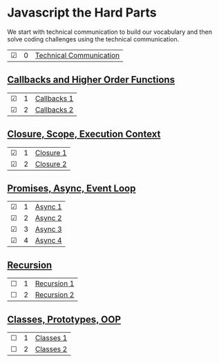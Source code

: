 # Javascript the Hard Parts

We start with technical communication to build our vocabulary and then solve coding challenges using the technical communication. 

|     |       |          |        
| --- | --- | -------- |
| &#9745; | 0 |[Technical Communication](techcomm.js) |

## [Callbacks and Higher Order Functions](https://www.youtube.com/watch?v=PsYxtBkxWUY)
|     |       |          |        
| --- | --- | -------- |
| &#9745; | 1 |[Callbacks 1](./callbacks/1.js) |
| &#9745; | 2 |[Callbacks 2](./callbacks/2.js) |

## [Closure, Scope, Execution Context](https://www.youtube.com/watch?v=ZVXrJ4dnUxM)
|     |       |          |        
| --- | --- | -------- |
| &#9745; | 1 |[Closure 1](./closure/closure1.js) |
| &#9745; | 2 |[Closure 2](./closure/closure2.js) |

## [Promises, Async, Event Loop](https://www.youtube.com/watch?v=ssz-pz_h25E&list=PLWrQZnG8l0E5hMTpzCK8WjP3nJ93jUEyk)
|     |       |          |        
| --- | --- | -------- |
| &#9745; | 1 |[Async 1](./async/async1.js) |
| &#9745; | 2 |[Async 2](./async/async2.js) |
| &#9745; | 3 |[Async 3](./async/async3.js) |
| &#9745; | 4 |[Async 4](./async/async4.js) |

## [Recursion](https://www.youtube.com/watch?v=21-MlQ_irLo&list=PLWrQZnG8l0E59V2YGqIVT-wvlYtse0jqO)
|     |       |          |        
| --- | --- | -------- |
| &#9744; | 1 |[Recursion 1](./recursion/recursion1.js) |
| &#9744; | 2 |[Recursion 2](./recursion/recursion2.js) |

## [Classes, Prototypes, OOP](https://www.youtube.com/watch?v=MSmpf47YaFY)
|     |       |          |        
| --- | --- | -------- |
| &#9744; | 1 |[Classes 1](./classes/classes1.js) |
| &#9744; | 2 |[Classes 2](./classes/classes2.js) |










